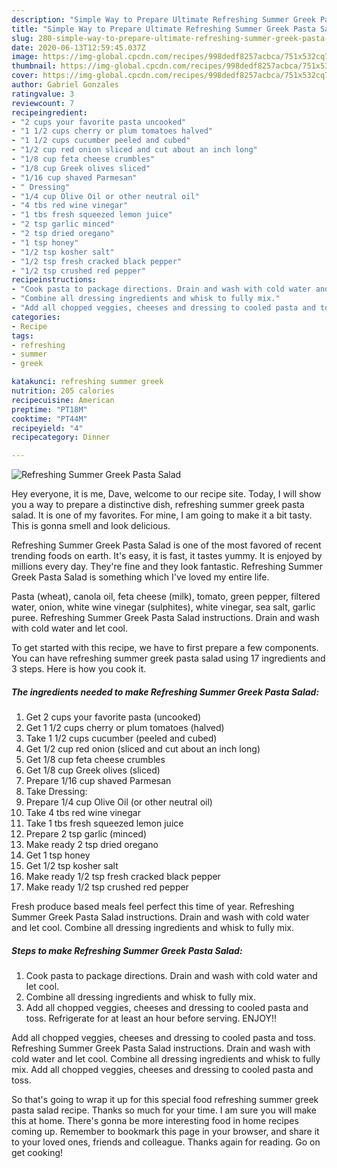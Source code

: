 ```yaml
---
description: "Simple Way to Prepare Ultimate Refreshing Summer Greek Pasta Salad"
title: "Simple Way to Prepare Ultimate Refreshing Summer Greek Pasta Salad"
slug: 280-simple-way-to-prepare-ultimate-refreshing-summer-greek-pasta-salad
date: 2020-06-13T12:59:45.037Z
image: https://img-global.cpcdn.com/recipes/998dedf8257acbca/751x532cq70/refreshing-summer-greek-pasta-salad-recipe-main-photo.jpg
thumbnail: https://img-global.cpcdn.com/recipes/998dedf8257acbca/751x532cq70/refreshing-summer-greek-pasta-salad-recipe-main-photo.jpg
cover: https://img-global.cpcdn.com/recipes/998dedf8257acbca/751x532cq70/refreshing-summer-greek-pasta-salad-recipe-main-photo.jpg
author: Gabriel Gonzales
ratingvalue: 3
reviewcount: 7
recipeingredient:
- "2 cups your favorite pasta uncooked"
- "1 1/2 cups cherry or plum tomatoes halved"
- "1 1/2 cups cucumber peeled and cubed"
- "1/2 cup red onion sliced and cut about an inch long"
- "1/8 cup feta cheese crumbles"
- "1/8 cup Greek olives sliced"
- "1/16 cup shaved Parmesan"
- " Dressing"
- "1/4 cup Olive Oil or other neutral oil"
- "4 tbs red wine vinegar"
- "1 tbs fresh squeezed lemon juice"
- "2 tsp garlic minced"
- "2 tsp dried oregano"
- "1 tsp honey"
- "1/2 tsp kosher salt"
- "1/2 tsp fresh cracked black pepper"
- "1/2 tsp crushed red pepper"
recipeinstructions:
- "Cook pasta to package directions. Drain and wash with cold water and let cool."
- "Combine all dressing ingredients and whisk to fully mix."
- "Add all chopped veggies, cheeses and dressing to cooled pasta and toss. Refrigerate for at least an hour before serving. ENJOY!!"
categories:
- Recipe
tags:
- refreshing
- summer
- greek

katakunci: refreshing summer greek 
nutrition: 205 calories
recipecuisine: American
preptime: "PT18M"
cooktime: "PT44M"
recipeyield: "4"
recipecategory: Dinner

---
```



![Refreshing Summer Greek Pasta Salad](https://img-global.cpcdn.com/recipes/998dedf8257acbca/751x532cq70/refreshing-summer-greek-pasta-salad-recipe-main-photo.jpg)

Hey everyone, it is me, Dave, welcome to our recipe site. Today, I will show you a way to prepare a distinctive dish, refreshing summer greek pasta salad. It is one of my favorites. For mine, I am going to make it a bit tasty. This is gonna smell and look delicious.

Refreshing Summer Greek Pasta Salad is one of the most favored of recent trending foods on earth. It's easy, it is fast, it tastes yummy. It is enjoyed by millions every day. They're fine and they look fantastic. Refreshing Summer Greek Pasta Salad is something which I've loved my entire life.

Pasta (wheat), canola oil, feta cheese (milk), tomato, green pepper, filtered water, onion, white wine vinegar (sulphites), white vinegar, sea salt, garlic puree. Refreshing Summer Greek Pasta Salad instructions. Drain and wash with cold water and let cool.


To get started with this recipe, we have to first prepare a few components. You can have refreshing summer greek pasta salad using 17 ingredients and 3 steps. Here is how you cook it.

<!--inarticleads1-->

##### The ingredients needed to make Refreshing Summer Greek Pasta Salad:

1. Get 2 cups your favorite pasta (uncooked)
1. Get 1 1/2 cups cherry or plum tomatoes (halved)
1. Take 1 1/2 cups cucumber (peeled and cubed)
1. Get 1/2 cup red onion (sliced and cut about an inch long)
1. Get 1/8 cup feta cheese crumbles
1. Get 1/8 cup Greek olives (sliced)
1. Prepare 1/16 cup shaved Parmesan
1. Take  Dressing:
1. Prepare 1/4 cup Olive Oil (or other neutral oil)
1. Take 4 tbs red wine vinegar
1. Take 1 tbs fresh squeezed lemon juice
1. Prepare 2 tsp garlic (minced)
1. Make ready 2 tsp dried oregano
1. Get 1 tsp honey
1. Get 1/2 tsp kosher salt
1. Make ready 1/2 tsp fresh cracked black pepper
1. Make ready 1/2 tsp crushed red pepper


Fresh produce based meals feel perfect this time of year. Refreshing Summer Greek Pasta Salad instructions. Drain and wash with cold water and let cool. Combine all dressing ingredients and whisk to fully mix. 

<!--inarticleads2-->

##### Steps to make Refreshing Summer Greek Pasta Salad:

1. Cook pasta to package directions. Drain and wash with cold water and let cool.
1. Combine all dressing ingredients and whisk to fully mix.
1. Add all chopped veggies, cheeses and dressing to cooled pasta and toss. Refrigerate for at least an hour before serving. ENJOY!!


Add all chopped veggies, cheeses and dressing to cooled pasta and toss. Refreshing Summer Greek Pasta Salad instructions. Drain and wash with cold water and let cool. Combine all dressing ingredients and whisk to fully mix. Add all chopped veggies, cheeses and dressing to cooled pasta and toss. 

So that's going to wrap it up for this special food refreshing summer greek pasta salad recipe. Thanks so much for your time. I am sure you will make this at home. There's gonna be more interesting food in home recipes coming up. Remember to bookmark this page in your browser, and share it to your loved ones, friends and colleague. Thanks again for reading. Go on get cooking!
